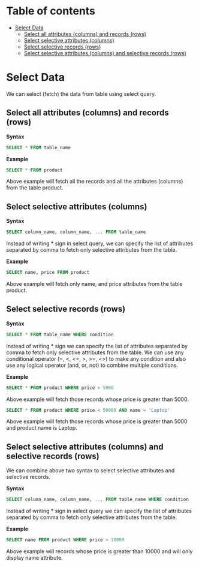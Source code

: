 # Table of contents

- [Select Data](#select-data)
  - [Select all attributes (columns) and records (rows)](#select-all-attributes-columns-and-records-rows)
  - [Select selective attributes (columns)](#select-selective-attributes-columns)
  - [Select selective records (rows)](#select-selective-records-rows)
  - [Select selective attributes (columns) and selective records (rows)](#select-selective-attributes-columns-and-selective-records-rows)

# Select Data

We can select (fetch) the data from table using select query. 

## Select all attributes (columns) and records (rows)

**Syntax**

```sql
SELECT * FROM table_name
```

**Example**

```sql
SELECT * FROM product
```

Above example will fetch all the records and all the attributes (columns) from the table product.

## Select selective attributes (columns)

**Syntax**

```sql
SELECT column_name, column_name, ... FROM table_name
```

Instead of writing * sign in select query, we can specify the list of attributes separated by comma to fetch only selective attributes from the table.

**Example**

```sql
SELECT name, price FROM product
```

Above example will fetch only name, and price attributes from the table product.

## Select selective records (rows)

**Syntax**

```sql
SELECT * FROM table_name WHERE condition
```

Instead of writing * sign we can specify the list of attributes separated by comma to fetch only selective attributes from the table. We can use any conditional operator (=, <, <=, >, >=, <>) to make any condition and also use any logical operator (and, or, not) to combine multiple conditions.

**Example**

```sql
SELECT * FROM product WHERE price > 5000
```

Above example will fetch those records whose price is greater than 5000.

```sql
SELECT * FROM product WHERE price < 50000 AND name = 'Laptop'
```

Above example will fetch those records whose price is greater than 5000 and product name is Laptop.

## Select selective attributes (columns) and selective records (rows)

We can combine above two syntax to select selective attributes and selective records.

**Syntax**

```sql
SELECT column_name, column_name, ... FROM table_name WHERE condition
```

Instead of writing * sign in select query we can specify the list of attributes separated by comma to fetch only selective attributes from the table.

**Example**

```sql
SELECT name FROM product WHERE price > 10000
```

Above example will records whose price is greater than 10000 and will only display name attribute.